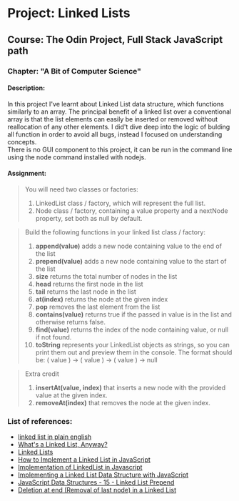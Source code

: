 # Project: Linked Lists

## Course: The Odin Project, Full Stack JavaScript path

### Chapter: "A Bit of Computer Science"

#### Description:

In this project I've learnt about Linked List data structure, which functions similarly to an array. The principal benefit of a linked list over a conventional array is that the list elements can easily be inserted or removed without reallocation of any other elements.
I did't dive deep into the logic of bulding all function in order to avoid all bugs, instead I focused on understanding concepts.  
There is no GUI component to this project, it can be run in the command line using the node command installed with nodejs.

#### Assignment:

> You will need two classes or factories:
>
> 1. LinkedList class / factory, which will represent the full list.
> 2. Node class / factory, containing a value property and a nextNode property, set both as null by default.

> Build the following functions in your linked list class / factory:
>
> 1. **append(value)** adds a new node containing value to the end of the list
> 2. **prepend(value)** adds a new node containing value to the start of the list
> 3. **size** returns the total number of nodes in the list
> 4. **head** returns the first node in the list
> 5. **tail** returns the last node in the list
> 6. **at(index)** returns the node at the given index
> 7. **pop** removes the last element from the list
> 8. **contains(value)** returns true if the passed in value is in the list and otherwise returns false.
> 9. **find(value)** returns the index of the node containing value, or null if not found.
> 10. **toString** represents your LinkedList objects as strings, so you can print them out and preview them in the console. The format should be: ( value ) -> ( value ) -> ( value ) -> null

> Extra credit
>
> 1. **insertAt(value, index)** that inserts a new node with the provided value at the given index.
> 2. **removeAt(index)** that removes the node at the given index.

### List of references:

- [linked list in plain english](https://www.youtube.com/watch?v=oiW79L8VYXk)
- [What's a Linked List, Anyway?](https://dev.to/vaidehijoshi/whats-a-linked-list-anyway)
- [Linked Lists](https://web.archive.org/web/20200217010131/http://www.cs.cmu.edu/~adamchik/15-121/lectures/Linked%20Lists/linked%20lists.html)
- [How to Implement a Linked List in JavaScript](https://www.freecodecamp.org/news/implementing-a-linked-list-in-javascript/)
- [Implementation of LinkedList in Javascript](https://www.geeksforgeeks.org/implementation-linkedlist-javascript/)
- [Implementing a Linked List Data Structure with JavaScript](https://javascripttoday.com/blog/linked-list-with-javascript/)
- [JavaScript Data Structures - 15 - Linked List Prepend](https://www.youtube.com/watch?v=NAPQ0ua02CA)
- [Deletion at end (Removal of last node) in a Linked List](https://www.geeksforgeeks.org/remove-last-node-of-the-linked-list/)
